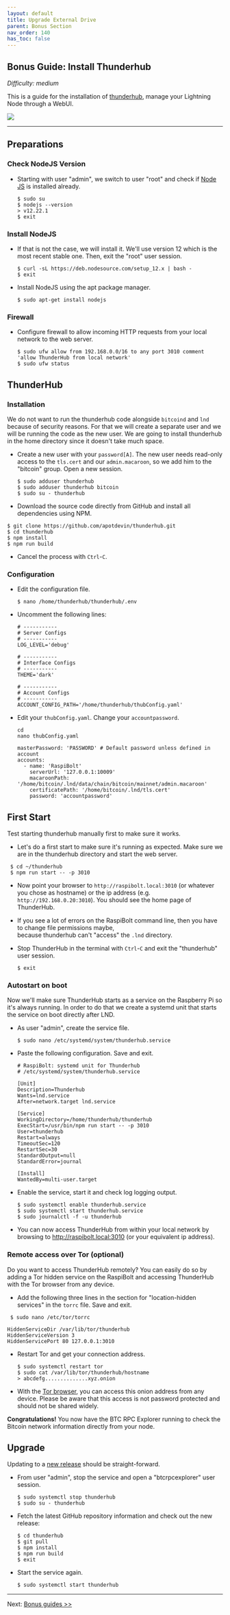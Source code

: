 ```yaml
---
layout: default
title: Upgrade External Drive
parent: Bonus Section
nav_order: 140
has_toc: false
---
```

## Bonus Guide: Install Thunderhub

*Difficulty: medium*

This is a guide for the installation of [thunderhub](https://www.thunderhub.io/), manage your Lightning Node through a WebUI.

![](images/75_thunderhub.png)

---
## Preparations

### Check NodeJS Version

* Starting with user "admin", we switch to user "root" and check if [Node JS](https://nodejs.org) is installed already. 
  
  ```
  $ sudo su
  $ nodejs --version
  > v12.22.1
  $ exit
  ```
### Install NodeJS

* If that is not the case, we will install it. 
  We'll use version 12 which is the most recent stable one. Then, exit the "root" user session.

  ```
  $ curl -sL https://deb.nodesource.com/setup_12.x | bash -
  $ exit
  ```
* Install NodeJS using the apt package manager.

  ```
  $ sudo apt-get install nodejs
  ```

### Firewall 

* Configure firewall to allow incoming HTTP requests from your local network to the web server.

  ```
  $ sudo ufw allow from 192.168.0.0/16 to any port 3010 comment 'allow ThunderHub from local network'
  $ sudo ufw status
  ```

## ThunderHub

### Installation

We do not want to run the thunderhub code alongside `bitcoind` and `lnd` because of security reasons.
For that we will create a separate user and we will be running the code as the new user.
We are going to install thunderhub in the home directory since it doesn't take much space.

* Create a new user with  your `password[A]`. The new user needs read-only access to the `tls.cert` and our `admin.macaroon`, 
  so we add him to the "bitcoin" group. Open a new session.

  ```
  $ sudo adduser thunderhub
  $ sudo adduser thunderhub bitcoin
  $ sudo su - thunderhub
  ```

* Download the source code directly from GitHub and install all dependencies using NPM.

```
$ git clone https://github.com/apotdevin/thunderhub.git
$ cd thunderhub
$ npm install
$ npm run build
```

* Cancel the process with `Ctrl`-`C`.

### Configuration

* Edit the configuration file.

  ```
  $ nano /home/thunderhub/thunderhub/.env
  ```

* Uncomment the following lines:

  ```
  # -----------
  # Server Configs
  # -----------
  LOG_LEVEL='debug'

  # -----------
  # Interface Configs
  # -----------
  THEME='dark'

  # -----------
  # Account Configs
  # -----------
  ACCOUNT_CONFIG_PATH='/home/thunderhub/thubConfig.yaml'
  ```
* Edit your `thubConfig.yaml`. Change your `accountpassword`.

  ```
  cd
  nano thubConfig.yaml 
  ```
  ```
  masterPassword: 'PASSWORD' # Default password unless defined in account
  accounts:
    - name: 'RaspiBolt'
      serverUrl: '127.0.0.1:10009'
      macaroonPath: '/home/bitcoin/.lnd/data/chain/bitcoin/mainnet/admin.macaroon'
      certificatePath: '/home/bitcoin/.lnd/tls.cert'
      password: 'accountpassword'
  ```

## First Start

Test starting thunderhub manually first to make sure it works.

* Let's do a first start to make sure it's running as expected.
  Make sure we are in the thunderhub directory and start the web server.

 ```
  $ cd ~/thunderhub
  $ npm run start -- -p 3010
  ```

* Now point your browser to `http://raspibolt.local:3010` (or whatever you chose as hostname) or the ip address (e.g. `http://192.168.0.20:3010`).
  You should see the home page of ThunderHub.

* If you see a lot of errors on the RaspiBolt command line, then you have to change file permissions maybe,  
  because thunderhub can't "access" the `.lnd` directory.

* Stop ThunderHub in the terminal with `Ctrl`-`C` and exit the "thunderhub" user session.

  ```
  $ exit
  ```

### Autostart on boot

Now we'll make sure ThunderHub starts as a service on the Raspberry Pi so it's always running.
In order to do that we create a systemd unit that starts the service on boot directly after LND.

* As user "admin", create the service file.

  ```
  $ sudo nano /etc/systemd/system/thunderhub.service
  ```

* Paste the following configuration. Save and exit.

  ```
  # RaspiBolt: systemd unit for Thunderhub
  # /etc/systemd/system/thunderhub.service

  [Unit]
  Description=Thunderhub
  Wants=lnd.service
  After=network.target lnd.service

  [Service]
  WorkingDirectory=/home/thunderhub/thunderhub
  ExecStart=/usr/bin/npm run start -- -p 3010
  User=thunderhub
  Restart=always
  TimeoutSec=120
  RestartSec=30
  StandardOutput=null
  StandardError=journal

  [Install]
  WantedBy=multi-user.target
  ```

* Enable the service, start it and check log logging output.

  ```
  $ sudo systemctl enable thunderhub.service
  $ sudo systemctl start thunderhub.service
  $ sudo journalctl -f -u thunderhub
  ```

* You can now access ThunderHub from within your local network by browsing to <http://raspibolt.local:3010> (or your equivalent ip address).

### Remote access over Tor (optional)

Do you want to access ThunderHub remotely?
You can easily do so by adding a Tor hidden service on the RaspiBolt and accessing ThunderHub with the Tor browser from any device.

* Add the following three lines in the section for "location-hidden services" in the `torrc` file.
  Save and exit.

 ```
  $ sudo nano /etc/tor/torrc
  ```

  ```
  HiddenServiceDir /var/lib/tor/thunderhub
  HiddenServiceVersion 3
  HiddenServicePort 80 127.0.0.1:3010
  ```

* Restart Tor and get your connection address.

  ```
  $ sudo systemctl restart tor
  $ sudo cat /var/lib/tor/thunderhub/hostname
  > abcdefg..............xyz.onion
  ```

* With the [Tor browser](https://www.torproject.org), you can access this onion address from any device.
  Please be aware that this access is not password protected and should not be shared widely.

**Congratulations!**
You now have the BTC RPC Explorer running to check the Bitcoin network information directly from your node.

## Upgrade

Updating to a [new release](https://github.com/apotdevin/thunderhub/releases) should be straight-forward.

* From user "admin", stop the service and open a "btcrpcexplorer" user session.

  ```
  $ sudo systemctl stop thunderhub
  $ sudo su - thunderhub
  ```

* Fetch the latest GitHub repository information and check out the new release:

  ```
  $ cd thunderhub
  $ git pull
  $ npm install
  $ npm run build
  $ exit
  ```

* Start the service again.

  ```
  $ sudo systemctl start thunderhub
  ```
---

Next: [Bonus guides >>](raspibolt_60_bonus.md)
